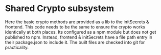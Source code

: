 # Shared Crypto subsystem

Here the basic crypto methods are provided as a lib to the initSecrets & frontend. This code needs to be the same to ensure the crypto works identically at both places. Its configured as a npm module but does not get published to npm. Instead, frontend & initSecrets have a file path entry in their package.json to include it. The built files are checked into git for practicality.
